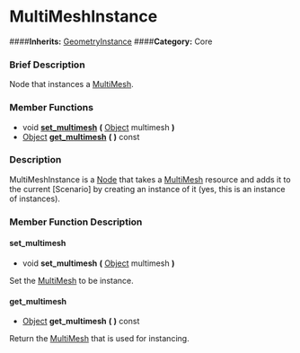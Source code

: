 #  MultiMeshInstance  
####**Inherits:** [GeometryInstance](class_geometryinstance)
####**Category:** Core

###  Brief Description  
Node that instances a [MultiMesh](class_multimesh).

###  Member Functions 
  * void  **[set&#95;multimesh](#set_multimesh)**  **(** [Object](class_object) multimesh  **)**
  * [Object](class_object)  **[get&#95;multimesh](#get_multimesh)**  **(** **)** const

###  Description  
MultiMeshInstance is a [Node](class_node) that takes a [MultiMesh](class_multimesh) resource and adds it to the current [Scenario] by creating an instance of it (yes, this is an instance of instances).

###  Member Function Description  

#### <a name="set_multimesh">set_multimesh</a>
  * void  **set&#95;multimesh**  **(** [Object](class_object) multimesh  **)**

Set the [MultiMesh](class_multimesh) to be instance.

#### <a name="get_multimesh">get_multimesh</a>
  * [Object](class_object)  **get&#95;multimesh**  **(** **)** const

Return the [MultiMesh](class_multimesh) that is used for instancing.
